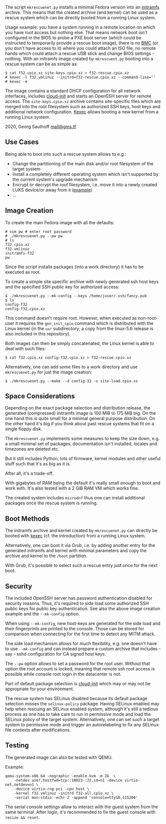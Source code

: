 The script `mkrescuenet.py` installs a minimal Fedora version
into an [initramfs][3] archive. This means that the created
archive (and kernel) can be used as a rescue system which can
be directly booted from a running Linux system.

Usage example: you have a system running in a remote location on
which you have root access but nothing else. That means network
boot isn't configured in the BIOS to probe a PXE boot server
(which could be instructed to temporarily provide a rescue boot
image), there is no [BMC][4] (or you don't have access to it)
where you could attach an ISO file, no remote hands which could
attach a rescue USB stick and change BIOS settings - nothing.
With an initramfs image created by `mkrescuent.py` booting into a
rescue system can be as simple as:

    $ cat f32.cpio.xz site-keys.cpio.xz > f32-rescue.cpio.xz
    # kexec -l f32.vmlinuz --initrd=f32-rescue.cpio.xz --command-line=''
    # kexec -e

The image contains a standard DHCP configuration for all network
interfaces, includes [cloud-init][5] and starts an OpenSSH server for
remote access. The `site-keys.cpio.xz` archive contains
site-specific files which are merged into the root filesystem
such as authorized SSH keys, host keys and additional network
configuration. [Kexec][2] allows booting a new kernel from a
running Linux system.

2020, Georg Sauthoff <mail@gms.tf>

## Use Cases

Being able to boot into such a rescue system allows to e.g.:

- Change the partitioning of the main disk and/or root
  filesystem of the target system
- Install a completely different operating system which isn't
  supported by the current system's upgrade mechanism
- Encrypt or decrypt the root filesystem, i.e. move it into a
  newly created LUKS device/or away from it ([example][1])
- ...

## Image Creation

To create the main Fedora image with all the defaults:

```
# vim pw # enter root password
# ./mkrescuenet.py --pw pw
# ls
f32.cpio.xz
f32.vmlinuz
initramfs-f32
pw
```

Since the script installs packages (into a work directory) it has
to be executed as root.

To create a simple site specific archive with newly generated ssh
host keys and the specified SSH public key for authorized access:

```
$ ./mkrescuenet.py --mk-config --keys /home/juser/.ssh/fancy.pub
$ ls
config-f32
config-f32.cpio.xz
```

This command doesn't require root. However, when executed as
non-root-user it requires the `gen_init_cpio` command which is
distributed with the Linux kernel (in the `usr` subdirectory; a
copy from the linux-5.6 release is also included in this
repository).

Both images can then be simply concatenated, the Linux kernel
is able to deal with such files:

```
$ cat f32.cpio.xz config-f32.cpio.xz > f32-rescue.cpio.xz
```

Alternatively, one can add some files to a work directory and use
`mkrescuenet.py` for just the image creation:

```
$ ./mkrescuenet.py --make --d config-32 -o site-load.cpio.xz
```


## Space Considerations

Depending on the exact package selection and distribution
release, the generated (compressed) initramfs image is 100 MiB to
175 MiB big.  On the one hand this is quite small for a minimal
general purpose distribution. On the other hand it's big if you
think about past rescue systems that fit on a single floppy disk.

The `mkrescuenet.py` implements some measures to keep the size
down, e.g. a small minimal set of packages, documentation isn't
installed, locales and timezones are deleted etc.

But it still includes Python, lots of firmware, kernel modules
and other useful stuff such that it's as big as it is.

After all, it's a trade-off.

With gigabytes of RAM being the default it's really small enough
to boot and work with. It's also tested with a 2 GiB RAM VM which
works fine.

The created system includes `microdnf` thus one can install
additional packages once the rescue system is running.


## Boot Methods

The initramfs archive and kernel created by `mkrescuenet.py` can
directly be booted with [kexec][2] (cf. the introduction) from a
running Linux system.

Alternatively, one can boot it via Grub, i.e. by adding another
entry for the generated initramfs and kernel with minimal
parameters and copy the archive and kernel to the `/boot`
partition.

With Grub, it's possible to select such a rescue entry just once
for the next boot.


## Security

The included OpenSSH server has password authentication disabled
for security reasons. Thus, it's required to side load some
authorized SSH public keys for public key authentication. See
also the above image creation example and the `--mk-config`
option.

When using `--mk-config`, new host-keys are generated for the
side load and their fingerprints are printed to the console.
Those can be stored for comparison when connecting for the first
time to detect any MITM attack.

The side load mechanism allows for much flexibility, e.g. one
doesn't have to use `--mk-config` and can instead prepare a
custom archive that includes - say - sshd configuration for CA
signed host keys.

The `--pw` option allows to set a password for the root user.
Without that option the root account is locked, meaning that
remote ssh root access is possible while console root login in the
datacenter is not.

Part of default package selection is [cloud-init][5] which may or
may not be appropriate for your environment.

The rescue system has SELinux disabled because its default
package selection misses the `selinux-policy` package. Having
SELinux enabled may help when rescuing an SELinux enabled system,
although it's still a tedious process as one has to take care to
run in permissive mode and load the SELinux policy of the target
system. Alternatively, one can set such a target system to
permissive mode and trigger an autorelabeling to fix any SELinux
file contexts after modifications.

## Testing

The generated image can also be tested with QEMU.

Example:

```
qemu-system-x86_64 -nographic -enable-kvm -m 2G  \
    -netdev user,hostfwd=tcp::10023-:22,id=n1 -device virtio-net,netdev=n1 \
    -device virtio-rng-pci -cpu host \
    -kernel f32.vmlinuz -initrd f32-all.cpio.xz \
    -serial mon:stdio -echr 2 -append 'console=ttyS0,115200'
```

The serial console settings allow to interact with the guest
system from the same terminal. After login, it's recommended to
fix the guest console with `resize && reset`.



[1]: https://unix.stackexchange.com/a/584275/1131
[2]: https://en.wikipedia.org/wiki/Kexec
[3]: https://en.wikipedia.org/wiki/Initial_ramdisk
[4]: https://en.wikipedia.org/wiki/Intelligent_Platform_Management_Interface#Baseboard_management_controller
[5]: https://cloudinit.readthedocs.io/en/latest/


